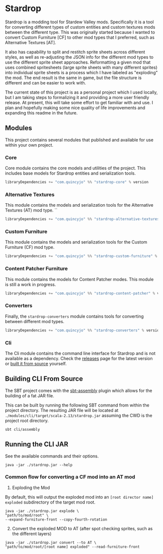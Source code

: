 # Stardrop

Stardrop is a modding tool for Stardew Valley mods. Specifically it is a tool for converting different types of custom
entities and custom textures mods between the different type. This was originally started because I wanted to convert
Custom Furniture [CF] to other mod types that I preferred, such as Alternative Textures [AT].

It also has capability to split and restitch sprite sheets across different styles, as well as re-adjusting the JSON
info for the different mod types to use the different sprite sheet approaches. Reformatting a given mod that uses
combined spritesheets (large sprite sheets with many different sprites) into individual sprite sheets is a process which
I have labeled as "exploding" the mod. The end result is the same in game, but the file structure is different and can
be easier to work with.

The current state of this project is as a personal project which I used locally, but I am taking steps to formalizing it
and providing a more user friendly release. At present, this will take some effort to get familiar with and use. I plan
and hopefully making some nice quality of life improvements and expanding this readme in the future.

## Modules

This project contains several modules that published and available for use within your own project.

### Core

Core module contains the core models and utilities of the project. This includes base models for Stardrop entities and
serialization tools.

```scala
libraryDependencies += "com.quincyjo" %% "stardrop-core" % version
```

### Alternative Textures

This module contains the models and serialization tools for the Alternative Textures (AT) mod type.
``

```scala
libraryDependencies += "com.quincyjo" %% "stardrop-alternative-textures" % version
```

### Custom Furniture

This module contains the models and serialization tools for the Custom Furniture (CF) mod type.

```scala
libraryDependencies += "com.quincyjo" %% "stardrop-custom-furniture" % version
```

### Content Patcher Furniture

This module contains the models for Content Patcher modes. This module is still a work in progress.

```scala
libraryDependencies += "com.quincyjo" %% "stardrop-content-patcher" % version
```

### Converters

Finally, the `stardrop-converters` module contains tools for converting between different mod types.

```scala
libraryDependencies += "com.quincyjo" %% "stardrop-converters" % version
```

### Cli

The Cli module contains the command line interface for Stardrop and is not available as a dependency. Check
the [releases](https://github.com/quincyjo/stardrop/releases)
page for the latest version or [built it from source](#building-cli-from-source) yourself.

## Building CLI From Source

The SBT project comes with the [sbt-assembly](https://github.com/sbt/sbt-assembly) plugin which allows for the building
of a fat JAR file.

This can be built by running the following SBT command from within the project directory. The resulting JAR file will be
located at `./modules/cli/target/scala-2.13/stardrop.jar` assuming the CWD is the project root directory.

```shell
sbt cli/assembly
```

## Running the CLI JAR

See the available commands and their options.

```shell
java -jar ./stardrop.jar --help
```

### Common flow for converting a CF mod into an AT mod

1. Exploding the Mod

By default, this will output the exploded mod into an `[root director name] exploded` subdirectory of the target mod
root.

```shell
java -jar ./stardrop.jar explode \
"path/to/mod/root" \
--expand-furniture-front --copy-fourth-rotation
```

2. Convert the exploded MOD to AT (after spot checking sprites, such as the different layers)

```shell
java -jar ./stardrop.jar convert --to AT \
"path/to/mod/root/[root name] exploded" --read-furniture-front
```
